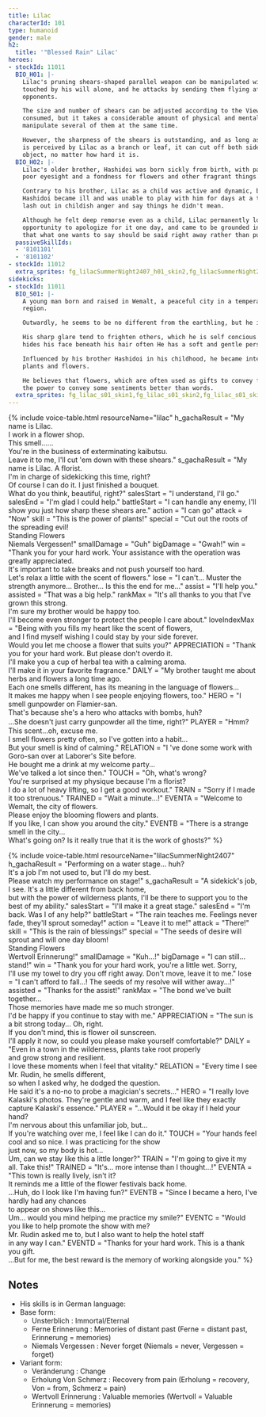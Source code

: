 ```yaml
---
title: Lilac
characterId: 101
type: humanoid
gender: male
h2:
  title: '"Blessed Rain" Lilac'
heroes:
- stockId: 11011
  BIO_H01: |-
    Lilac's pruning shears-shaped parallel weapon can be manipulated without being
    touched by his will alone, and he attacks by sending them flying after
    opponents.

    The size and number of shears can be adjusted according to the ViewPower
    consumed, but it takes a considerable amount of physical and mental strength to
    manipulate several of them at the same time.

    However, the sharpness of the shears is outstanding, and as long as the object
    is perceived by Lilac as a branch or leaf, it can cut off both sides of any
    object, no matter how hard it is.
  BIO_H02: |-
    Lilac's older brother, Hashidoi was born sickly from birth, with particularly
    poor eyesight and a fondness for flowers and other fragrant things.

    Contrary to his brother, Lilac as a child was active and dynamic, but when
    Hashidoi became ill and was unable to play with him for days at a time, he would
    lash out in childish anger and say things he didn't mean.

    Although he felt deep remorse even as a child, Lilac permanently lost the
    opportunity to apologize for it one day, and came to be grounded in the idea
    that what one wants to say should be said right away rather than put off.
  passiveSkillIds:
  - '8101101'
  - '8101102'
- stockId: 11012
  extra_sprites: fg_lilacSummerNight2407_h01_skin2,fg_lilacSummerNight2407_h01_skin3,fg_lilacSummerNight2407_h01_skin4,fg_lilacSummerNight2407_h01_skin5,fg_lilacSummerNight2407_h01_skin6,fg_lilacSummerNight2407_h01_skin7,fg_lilacSummerNight2407_h02_skin2
sidekicks:
- stockId: 11011
  BIO_S01: |-
    A young man born and raised in Wemalt, a peaceful city in a temperate alien
    region.

    Outwardly, he seems to be no different from the earthling, but he is an alien.

    His sharp glare tend to frighten others, which he is self concious about, so he
    hides his face beneath his hair often He has a soft and gentle personality.

    Influenced by his brother Hashidoi in his childhood, he became interested in
    plants and flowers.

    He believes that flowers, which are often used as gifts to convey feelings, have
    the power to convey some sentiments better than words.
  extra_sprites: fg_lilac_s01_skin1,fg_lilac_s01_skin2,fg_lilac_s01_skin3
---
```


{% include voice-table.html resourceName="lilac"
h_gachaResult = "My name is Lilac.<br>I work in a flower shop.<br>This smell......<br>You're in the business of exterminating kaibutsu.<br>Leave it to me, I'll cut 'em down with these shears."
s_gachaResult = "My name is Lilac. A florist.<br>I'm in charge of sidekicking this time, right?<br>Of course I can do it. I just finished a bouquet.<br>What do you think, beautiful, right?"
salesStart = "I understand, I'll go."
salesEnd = "I'm glad I could help."
battleStart = "I can handle any enemy, I'll show you just how sharp these shears are."
action = "I can go"
attack = "Now"
skill = "This is the power of plants!"
special = "Cut out the roots of the spreading evil!<br>Standing Flowers<br>Niemals Vergessen!"
smallDamage = "Guh"
bigDamage = "Gwah!"
win = "Thank you for your hard work. Your assistance with the operation was greatly appreciated.<br>It's important to take breaks and not push yourself too hard.<br>Let's relax a little with the scent of flowers."
lose = "I can't... Muster the strength anymore... Brother... Is this the end for me..."
assist = "I'll help you."
assisted = "That was a big help."
rankMax = "It's all thanks to you that I've grown this strong.<br>I'm sure my brother would be happy too.<br>I'll become even stronger to protect the people I care about."
loveIndexMax = "Being with you fills my heart like the scent of flowers,<br>and I find myself wishing I could stay by your side forever.<br>Would you let me choose a flower that suits you?"
APPRECIATION = "Thank you for your hard work. But please don't overdo it.<br>I'll make you a cup of herbal tea with a calming aroma.<br>I'll make it in your favorite fragrance."
DAILY = "My brother taught me about herbs and flowers a long time ago.<br>Each one smells different, has its meaning in the language of flowers...<br>It makes me happy when I see people enjoying flowers, too."
HERO = "I smell gunpowder on Flamier-san.<br>That's because she's a hero who attacks with bombs, huh?<br>...She doesn't just carry gunpowder all the time, right?"
PLAYER = "Hmm?　This scent...oh, excuse me.<br>I smell flowers pretty often, so I've gotten into a habit...<br>But your smell is kind of calming."
RELATION = "I 've done some work with Goro-san over at Laborer's Site before.<br>He bought me a drink at my welcome party...<br>We've talked a lot since then."
TOUCH = "Oh, what's wrong?<br>You're surprised at my physique because I'm a florist?<br>I do a lot of heavy lifting, so I get a good workout."
TRAIN = "Sorry if I made it too strenuous."
TRAINED = "Wait a minute...!"
EVENTA = "Welcome to Wemalt, the city of flowers.<br>Please enjoy the blooming flowers and plants.<br>If you like, I can show you around the city."
EVENTB = "There is a strange smell in the city...<br>What's going on? Is it really true that it is the work of ghosts?"
%}

{% include voice-table.html resourceName="lilacSummerNight2407"
h_gachaResult = "Performing on a water stage... huh?<br>It's a job I'm not used to, but I'll do my best.<br>Please watch my performance on stage!"
s_gachaResult = "A sidekick's job, I see. It's a little different from back home,<br>but with the power of wilderness plants, I'll be there to support you to the best of my ability."
salesStart = "I'll make it a great stage."
salesEnd = "I'm back. Was I of any help?"
battleStart = "The rain teaches me. Feelings never fade, they'll sprout someday!"
action = "Leave it to me!"
attack = "There!"
skill = "This is the rain of blessings!"
special = "The seeds of desire will sprout and will one day bloom!<br>Standing Flowers<br>Wertvoll Erinnerung!"
smallDamage = "Kuh...!"
bigDamage = "I can still... stand!"
win = "Thank you for your hard work, you're a little wet. Sorry,<br>I'll use my towel to dry you off right away. Don't move, leave it to me."
lose = "I can't afford to fall...! The seeds of my resolve will wither away...!"
assisted = "Thanks for the assist!"
rankMax = "The bond we've built together...<br>Those memories have made me so much stronger.<br>I'd be happy if you continue to stay with me."
APPRECIATION = "The sun is a bit strong today... Oh, right.<br>If you don't mind, this is flower oil sunscreen.<br>I'll apply it now, so could you please make yourself comfortable?"
DAILY = "Even in a town in the wilderness, plants take root properly<br>and grow strong and resilient.<br>I love these moments when I feel that vitality."
RELATION = "Every time I see Mr. Rudin, he smells different,<br>so when I asked why, he dodged the question.<br>He said it's a no-no to probe a magician's secrets..."
HERO = "I really love Kalaski's photos. They're gentle and warm, and I feel like they exactly capture Kalaski's essence."
PLAYER = "…Would it be okay if I held your hand?<br>I'm nervous about this unfamiliar job, but...<br>If you're watching over me, I feel like I can do it."
TOUCH = "Your hands feel cool and so nice. I was practicing for the show<br>just now, so my body is hot...<br>Um, can we stay like this a little longer?"
TRAIN = "I'm going to give it my all. Take this!"
TRAINED = "It's... more intense than I thought...!"
EVENTA = "This town is really lively, isn't it?<br>It reminds me a little of the flower festivals back home.<br>...Huh, do I look like I'm having fun?"
EVENTB = "Since I became a hero, I've hardly had any chances<br>to appear on shows like this...<br>Um... would you mind helping me practice my smile?"
EVENTC = "Would you like to help promote the show with me?<br>Mr. Rudin asked me to, but I also want to help the hotel staff<br>in any way I can."
EVENTD = "Thanks for your hard work. This is a thank you gift.<br>...But for me, the best reward is the memory of working alongside you."
%}

## Notes

- His skills is in German language:
- Base form:
  - Unsterblich : Immortal/Eternal
  - Ferne Erinnerung : Memories of distant past (Ferne = distant past, Erinnerung = memories)
  - Niemals Vergessen : Never forget (Niemals = never, Vergessen = forget)
- Variant form:
  - Veränderung : Change
  - Erholung Von Schmerz : Recovery from pain (Erholung = recovery, Von = from, Schmerz = pain)
  - Wertvoll Erinnerung : Valuable memories (Wertvoll = Valuable Erinnerung = memories)
